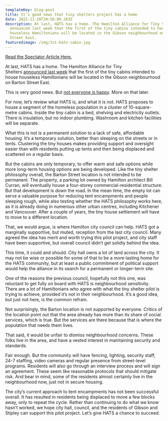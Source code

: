 ```yaml
---
templateKey: blog-post
title: It’s good news that tiny shelters project has a home
date: 2022-11-28T20:56:09.283Z
description: At last, HATS has a home. The Hamilton Alliance for Tiny Shelters
  announced last week that the first of the tiny cabins intended to house
  houseless Hamiltonians will be located in the Gibson neighbourhood on Barton
  Street East.
featuredimage: /img/1st-hats-cabin.jpg
---
```

[R﻿ead the Spectator Article Here. ](https://www.thespec.com/opinion/editorials/2022/11/23/good-news-that-tiny-shelters-project-has-a-home.html)

At last, HATS has a home. The Hamilton Alliance for Tiny Shelters [announced last week](https://www.thespec.com/news/hamilton-region/2022/11/16/homeless-housing-barton-street-east.html) that the first of the tiny cabins intended to house houseless Hamiltonians will be located in the Gibson neighbourhood on Barton Street East.

This is very good news. But [not everyone is happy](https://www.thespec.com/news/hamilton-region/2022/11/19/homeless-tiny-homes-barton-street-east.html). More on that later.

For now, let’s review what HATS is, and what it is not. HATS proposes to house a segment of the homeless population in a cluster of 10-square-metre cabins. Inside the tiny cabin is a bed, shelving and electricity outlets. There is insulation, but no indoor plumbing. Washroom and kitchen facilities will be separate.

What this is not is a permanent solution to a lack of safe, affordable housing. It’s a temporary solution, better than sleeping on the streets or in tents. Clustering the tiny houses makes providing support and oversight easier than with residents putting up tents and then being displaced and scattered on a regular basis.

But the cabins are only temporary, to offer warm and safe options while more long-term housing options are being developed. Like the tiny shelter philosophy overall, the Barton Street location is not intended to be permanent. The property, a parking lot owned by Hamilton architect Bill Curran, will eventually house a four-storey commercial-residential structure. But that development is down the road. In the mean time, the empty lot can serve a valuable purpose for reducing tent encampments and people sleeping rough, while also testing whether the HATS philosophy works here, as it is already doing in numerous other urban centres, including Kitchener and Vancouver. After a couple of years, the tiny house settlement will have to move to a different location.

That, we would argue, is where Hamilton city council can help. HATS got a marginally supportive, but muted, reception from the last city council. Many agreed the idea has merit and worth trying this pilot project, and city staff have been supportive, but overall council didn’t get solidly behind the idea.

This time, it could and should. City hall owns a lot of land across the city. It may not be wise or possible for some of that to be a more lasting home for the HATS community, but at least a public commitment of political support would help the alliance in its search for a permanent or longer-term site.

One of the reasons the previous council, hopefully not this one, was reluctant to get fully on board with HATS is neighbourhood sensitivity. There are a lot of Hamiltonians who agree with what the tiny shelter pilot is trying to achieve, provided it’s not in their neighbourhood. It’s a good idea, but just not here, is the common refrain.

Not surprisingly, the Barton location is not supported by everyone. Critics of the location point out that the area already has more than its share of social services, which is true. But the services are there because that is where the population that needs them lives.

That said, it would be unfair to dismiss neighbourhood concerns. These folks live in the area, and have a vested interest in maintaining security and standards.

Fair enough. But the community will have fencing, lighting, security staff, 24-7 staffing, video cameras and regular presence from street-level programs. Residents will also go through an interview process and will sign an agreement. These seem like reasonable protocols that should mitigate risk. And bear in mind, some of the residents almost certainly live in the neighbourhood now, just not in secure housing.

The city’s current approach to tent encampments has not been successful overall. It has resulted in residents being displaced to move a few blocks away, only to repeat the cycle. Rather than continuing to do what we know hasn’t worked, we hope city hall, council, and the residents of Gibson and Stipley can support this pilot project. Let’s give HATS a chance to succeed.